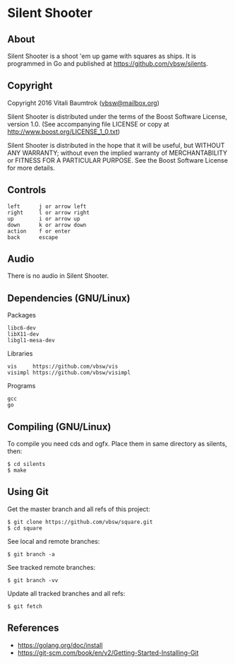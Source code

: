 # Silent Shooter

## About
Silent Shooter is a shoot 'em up game with squares as ships.
It is programmed in Go and published at <https://github.com/vbsw/silents>.

## Copyright
Copyright 2016 Vitali Baumtrok (vbsw@mailbox.org)

Silent Shooter is distributed under the terms of the Boost Software License, version 1.0.
(See accompanying file LICENSE or copy at <http://www.boost.org/LICENSE_1_0.txt>)

Silent Shooter is distributed in the hope that it will be useful, but WITHOUT ANY WARRANTY; without even the implied warranty of MERCHANTABILITY or FITNESS FOR A PARTICULAR PURPOSE. See the Boost Software License for more details.

## Controls

	left      j or arrow left
	right     l or arrow right
	up        i or arrow up
	down      k or arrow down
	action    f or enter
	back      escape

## Audio
There is no audio in Silent Shooter.

## Dependencies (GNU/Linux)
Packages

	libc6-dev
	libX11-dev
	libgl1-mesa-dev

Libraries

	vis     https://github.com/vbsw/vis
	visimpl https://github.com/vbsw/visimpl

Programs

	gcc
	go

## Compiling (GNU/Linux)
To compile you need cds and ogfx. Place them in same directory as silents, then:

	$ cd silents
	$ make

## Using Git
Get the master branch and all refs of this project:

	$ git clone https://github.com/vbsw/square.git
	$ cd square

See local and remote branches:

	$ git branch -a

See tracked remote branches:

	$ git branch -vv

Update all tracked branches and all refs:

	$ git fetch

## References

- https://golang.org/doc/install
- https://git-scm.com/book/en/v2/Getting-Started-Installing-Git

